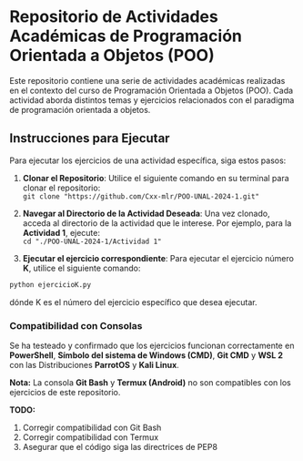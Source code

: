 # Repositorio de Actividades Académicas de Programación Orientada a Objetos (POO)

Este repositorio contiene una serie de actividades académicas realizadas en el contexto del curso de Programación Orientada a Objetos (POO). Cada actividad aborda distintos temas y ejercicios relacionados con el paradigma de programación orientada a objetos.

## Instrucciones para Ejecutar

Para ejecutar los ejercicios de una actividad específica, siga estos pasos:

1. **Clonar el Repositorio**: Utilice el siguiente comando en su terminal para clonar el repositorio:
<br/>`git clone "https://github.com/Cxx-mlr/POO-UNAL-2024-1.git"`

2. **Navegar al Directorio de la Actividad Deseada**: Una vez clonado, acceda al directorio de la actividad que le interese. Por ejemplo, para la **Actividad 1**, ejecute:
<br/>`cd "./POO-UNAL-2024-1/Actividad 1"`


3. **Ejecutar el ejercicio correspondiente**: Para ejecutar el ejercicio número **K**, utilice el siguiente comando:
```python
python ejercicioK.py
```
dónde K es el número del ejercicio específico que desea ejecutar.

### Compatibilidad con Consolas

Se ha testeado y confirmado que los ejercicios funcionan correctamente en **PowerShell**, **Símbolo del sistema de Windows (CMD)**, **Git CMD** y **WSL 2** con las Distribuciones **ParrotOS** y **Kali Linux**.

**Nota:** La consola **Git Bash** y **Termux (Android)** no son compatibles con los ejercicios de este repositorio.

**TODO:**
1. Corregir compatibilidad con Git Bash
2. Corregir compatibilidad con Termux
3. Asegurar que el código siga las directrices de PEP8

